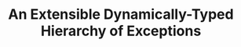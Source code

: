 ---
title: An Extensible Dynamically-Typed Hierarchy of Exceptions
paper-url: http://community.haskell.org/~simonmar/papers/ext-exceptions.pdf
authors:
- Simon Marlow
type: paper
tags:
- exceptions
doHaskell-type: research paper
dohaskell-year: 2006
---